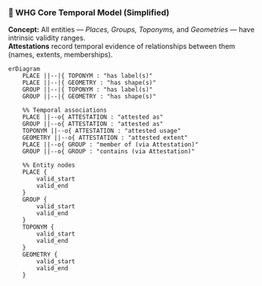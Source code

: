 ### 🧭 WHG Core Temporal Model (Simplified)

**Concept:**
All entities — *Places, Groups, Toponyms,* and *Geometries* — have intrinsic validity ranges.  
**Attestations** record temporal evidence of relationships between them (names, extents, memberships).

```mermaid
erDiagram
    PLACE ||--|{ TOPONYM : "has label(s)"
    PLACE ||--|{ GEOMETRY : "has shape(s)"
    GROUP ||--|{ TOPONYM : "has label(s)"
    GROUP ||--|{ GEOMETRY : "has shape(s)"

    %% Temporal associations
    PLACE ||--o{ ATTESTATION : "attested as"
    GROUP ||--o{ ATTESTATION : "attested as"
    TOPONYM ||--o{ ATTESTATION : "attested usage"
    GEOMETRY ||--o{ ATTESTATION : "attested extent"
    PLACE ||--o{ GROUP : "member of (via Attestation)"
    GROUP ||--o{ GROUP : "contains (via Attestation)"

    %% Entity nodes
    PLACE {
        valid_start
        valid_end
    }
    GROUP {
        valid_start
        valid_end
    }
    TOPONYM {
        valid_start
        valid_end
    }
    GEOMETRY {
        valid_start
        valid_end
    }
```